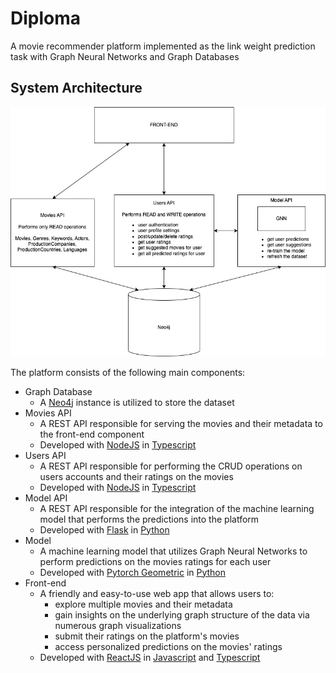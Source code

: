 # Diploma

A movie recommender platform implemented as the link weight prediction task with Graph Neural Networks and Graph Databases

## System Architecture

![Alt Architecture](./deployment_diagram.jpg?raw=true "Title")

The platform consists of the following main components:

- Graph Database
    - A [Neo4j](https://neo4j.com/) instance is utilized to store the dataset
- Movies API
    - A REST API responsible for serving the movies and their metadata to the front-end component
    - Developed with [NodeJS](https://nodejs.org/en/) in [Typescript](https://www.typescriptlang.org/)
- Users API
    - A REST API responsible for performing the CRUD operations on users accounts and their ratings on the movies
    - Developed with [NodeJS](https://nodejs.org/en/) in [Typescript](https://www.typescriptlang.org/)
- Model API
    - A REST API responsible for the integration of the machine learning model that performs the predictions into the platform
    - Developed with [Flask](https://flask.palletsprojects.com/en/2.2.x/) in [Python](https://www.python.org/)
- Model
    - A machine learning model that utilizes Graph Neural Networks to perform predictions on the movies ratings for each user
    - Developed with [Pytorch Geometric](https://www.pyg.org/) in [Python](https://www.python.org/)
- Front-end
    - A friendly and easy-to-use web app that allows users to:
        - explore multiple movies and their metadata
        - gain insights on the underlying graph structure of the data via numerous graph visualizations
        - submit their ratings on the platform's movies
        - access personalized predictions on the movies' ratings
    - Developed with [ReactJS](https://reactjs.org/) in [Javascript](https://www.javascript.com/) and [Typescript](https://www.typescriptlang.org/)